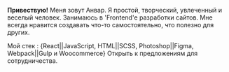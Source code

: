 **Привествую!**
Меня зовут Анвар.
Я простой, творческий, увлеченный и веселый человек.
Занимаюсь в 'Frontend'е разработки сайтов. 
Мне всегда нравится создавать что-то самостоятельно, что полезно для других.

Мой стек : {React||JavaScript, HTML||SCSS, Photoshop||Figma, Webpack||Gulp и Woocommerce}
Открыть к предложениям для сотрудничества.

<!---
anvarturakulov/anvarturakulov is a ✨ special ✨ repository because its `README.md` (this file) appears on your GitHub profile.
You can click the Preview link to take a look at your changes.
--->
